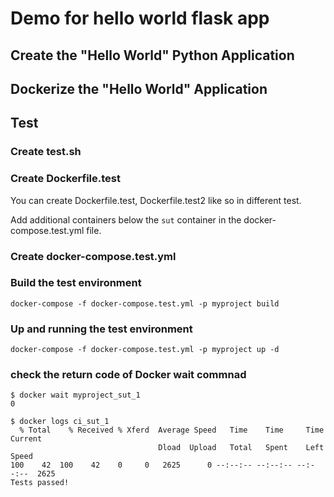 # Demo for hello world flask app

## Create the "Hello World" Python Application

## Dockerize the "Hello World" Application

## Test

### Create test.sh

### Create Dockerfile.test

You can create Dockerfile.test, Dockerfile.test2 like so in different test.

Add additional containers below the `sut` container in the docker-compose.test.yml file.

### Create docker-compose.test.yml

### Build the test environment

```shell
docker-compose -f docker-compose.test.yml -p myproject build
```

### Up and running the test environment

```shell
docker-compose -f docker-compose.test.yml -p myproject up -d
```

### check the return code of Docker wait commnad

```shell
$ docker wait myproject_sut_1
0
```

```shell
$ docker logs ci_sut_1
  % Total    % Received % Xferd  Average Speed   Time    Time     Time  Current
                                 Dload  Upload   Total   Spent    Left  Speed
100    42  100    42    0     0   2625      0 --:--:-- --:--:-- --:--:--  2625
Tests passed!
```
